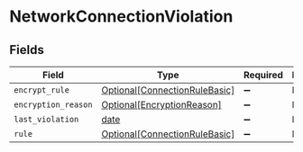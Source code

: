 # NetworkConnectionViolation


## Fields

| Field                                                                       | Type                                                                        | Required                                                                    | Description                                                                 |
| --------------------------------------------------------------------------- | --------------------------------------------------------------------------- | --------------------------------------------------------------------------- | --------------------------------------------------------------------------- |
| `encrypt_rule`                                                              | [Optional[ConnectionRuleBasic]](../../models/shared/connectionrulebasic.md) | :heavy_minus_sign:                                                          | N/A                                                                         |
| `encryption_reason`                                                         | [Optional[EncryptionReason]](../../models/shared/encryptionreason.md)       | :heavy_minus_sign:                                                          | N/A                                                                         |
| `last_violation`                                                            | [date](https://docs.python.org/3/library/datetime.html#date-objects)        | :heavy_minus_sign:                                                          | N/A                                                                         |
| `rule`                                                                      | [Optional[ConnectionRuleBasic]](../../models/shared/connectionrulebasic.md) | :heavy_minus_sign:                                                          | N/A                                                                         |
